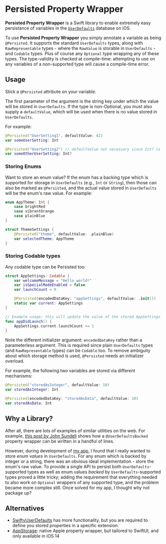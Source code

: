# Persisted Property Wrapper

**Persisted Property Wrapper** is a Swift library to enable extremely easy persistance of variables in the [`UserDefaults`](https://developer.apple.com/documentation/foundation/userdefaults) database on iOS.

To use **Persisted Property Wrapper** you simply annotate a variable as being `@Persisted`. It supports the standard `UserDefaults` types, along with `RawRepresentable` types - where the `RawValue` is storable in `UserDefaults` - and `Codable` types. Plus of course any `Optional` type wrapping any of these types. The type-validity is checked at compile-time: attempting to use on any variables of a non-supported type will cause a compile-time error. 

## Usage

Stick a `@Persisted` attribute on your variable.

The first parameter of the argument is the string key under which the value will be stored in `UserDefaults`. If the type is non-Optional, you must also supply a `defaultValue`, which will be used when there is no value stored in `UserDefaults`.

For example:
```swift
@Persisted("UserSetting1", defaultValue: 42)
var someUserSetting: Int

@Persisted("UserSetting2") // defaultValue not necessary since Int? is an Optional type
var someOtherUserSetting: Int?
```

### Storing Enums
Want to store an enum value? If the enum has a backing type which is supported for storage in `UserDefaults` (e.g., `Int` or `String`), then those can also be marked as `@Persisted`, and the actual value stored in `UserDefaults` will be the enum's raw value. For example:

```swift
enum AppTheme: Int {
    case brightRed
    case vibrantOrange
    case plainBlue
}

struct ThemeSettings {
    @Persisted("theme", defaultValue: .plainBlue)
    var selectedTheme: AppTheme
}
```

### Storing Codable types
Any codable type can be Persisted too:

```swift
struct AppSettings: Codable {
    var welcomeMessage = "Hello world!"
    var isSpecialModeEnabled = false
    var launchCount = 0

    @Persisted(encodedDataKey: "appSettings", defaultValue: .init())
    static var current: AppSettings
}

// Example usage: this will update the value of the stored AppSettings
func appDidLaunch() {
    AppSettings.current.launchCount += 1
}
```

Note the different initializer argument: `encodedDataKey` rather than a parameterless argument. This is required since plain `UserDefaults` types (and `RawRepresentable` types) can be `Codable` too. To remove ambiguity about which storage method is used, `@Persisted` needs an initializer overload.

For example, the following two variables are stored via different mechanisms:
```swift
@Persisted("storedAsInteger", defaultValue: 10)
var storedAsInteger: Int

@Persisted(encodedDataKey: "storedAsData", defaultValue: 10)
var storedAsData: Int
```

## Why a Library?
After all, there are lots of examples of similar utilities on the web. For example, [this post by John Sundell](https://www.swiftbysundell.com/articles/property-wrappers-in-swift/#a-propertys-properties) shows how a `@UserDefaultsBacked` property wrapper can be written in a handful of lines. 

However, during development of [my app](https://github.com/AndrewBennet/ReadingList), I found that I really wanted to store _enum values_ in `UserDefaults`. For any enum which is backed by integer or a string, there was an obvious ideal implementation - store the enum's raw value. To provide a single API to persist both  `UserDefaults`-supported types as well as enum values _backed_ by `UserDefaults`-supported types proved a little tricky; adding the requirement that everything needed to also work on `Optional` wrappers of any supported type, and the problem became more complex still. Once solved for my app, I thought why not package up?


## Alternatives

- [SwiftyUserDefaults](https://github.com/sunshinejr/SwiftyUserDefaults) has more functionality, but you are required to define you stored properties in a specific extension.
- [AppStorage](https://developer.apple.com/documentation/swiftui/appstorage): native Apple property wrapper, but tailored to SwiftUI, and only available in iOS 14
